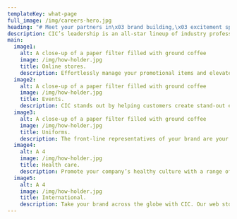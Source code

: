 ```yaml
---
templateKey: what-page
full_image: /img/careers-hero.jpg
heading: "# Meet your partners in\x03 brand building,\x03 excitement sparking\x03 and game changing."
description: CIC’s leadership is an all-star lineup of industry professionals along with customer service, supply chain and quality experts.
main:
  image1:
    alt: A close-up of a paper filter filled with ground coffee
    image: /img/how-holder.jpg
    title: Online stores. 
    description: Effortlessly manage your promotional items and elevate your brand with our proprietary platform.  Customers can shop your products easily & securely, while you manage your inventory with a robust set of tools. Run sales reports, manage your spend. Print on demand or custom. It’s up to you.
  image2:
    alt: A close-up of a paper filter filled with ground coffee
    image: /img/how-holder.jpg
    title: Events. 
    description: CIC stands out by helping customers create stand-out events – from small get togethers to epic affairs. In fact, 65% of our business is from special events.
  image3:
    alt: A close-up of a paper filter filled with ground coffee
    image: /img/how-holder.jpg
    title: Uniforms.
    description: The front-line representatives of your brand are your own employees. Make sure they represent you in style with our full range of uniform apparel and accessories – from polo shirts to aprons and chef’s hats to nurse’s scrubs. Whether it’s 1 or 1,000,000 items, each is tailored to your branding specifications and quality requirements. No order is too small and all orders can accommodate different sizes, 
  image4:
    alt: A 4
    image: /img/how-holder.jpg
    title: Health care.
    description: Promote your company’s healthy culture with a range of products that enhance your brand and your employee’s well-being. If healthcare is your day-to-day, we have the uniforms, accessories, and materials to keep you looking good and running smoothly.
  image5:
    alt: A 4
    image: /img/how-holder.jpg
    title: International.
    description: Take your brand across the globe with CIC. Our web stores support over 30 languages and up to 60 different currencies. Our system of regional suppliers and distribution points to spare you the costs of international transportation, duties and taxes. 
---
```


